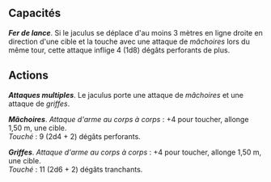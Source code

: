 ## Capacités
_**Fer de lance**_. Si le jaculus se déplace d'au moins 3 mètres en ligne droite en direction d'une cible et la touche avec une attaque de _mâchoires_ lors du même tour, cette attaque inflige 4 (1d8) dégâts perforants de plus.

## Actions
_**Attaques multiples**_. Le jaculus porte une attaque de _mâchoires_ et une attaque de _griffes_.

_**Mâchoires**_. _Attaque d'arme au corps à corps_ : +4 pour toucher, allonge 1,50 m, une cible.  
_Touché_ : 9 (2d4 + 2) dégâts perforants.

_**Griffes**_. _Attaque d'arme au corps à corps_ : +4 pour toucher, allonge 1,50 m, une cible.  
_Touché_ : 11 (2d6 + 2) dégâts tranchants.
